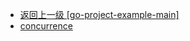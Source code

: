 - [返回上一级 [go-project-example-main]](go语言学习/gin-master/go-project-example-main/)
- [concurrence](go语言学习/gin-master/go-project-example-main/concurrence/)
